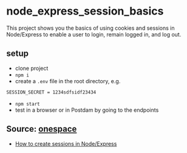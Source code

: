 # node_express_session_basics

This project shows you the basics of using cookies and sessions in Node/Express to enable a user to login, remain logged in, and log out.

## setup

- clone project
- `npm i`
- create a `.env` file in the root directory, e.g.

```
SESSION_SECRET = 1234sdfsidf23434
```

- `npm start`
- test in a browser or in Postdam by going to the endpoints


## Source:  [onespace](https://onespace.netlify.app/)

- [How to create sessions in Node/Express](https://onespace.netlify.app/howtos?id=445)

